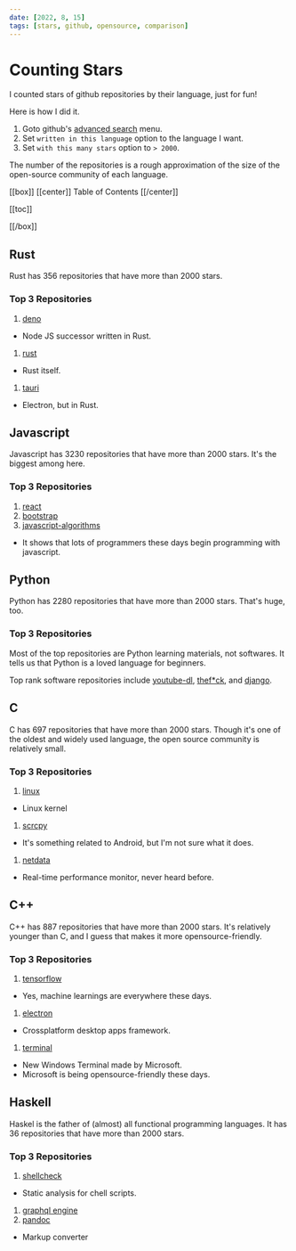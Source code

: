 ```yaml
---
date: [2022, 8, 15]
tags: [stars, github, opensource, comparison]
---
```


# Counting Stars

I counted stars of github repositories by their language, just for fun!

Here is how I did it.

1. Goto github's [advanced search] menu.
1. Set `written in this language` option to the language I want.
1. Set `with this many stars` option to `> 2000`.

The number of the repositories is a rough approximation of the size of the open-source community of each language.

[advanced search]: https://github.com/search/advanced

[[box]]
[[center]]
Table of Contents
[[/center]]

[[toc]]

[[/box]]

## Rust

Rust has 356 repositories that have more than 2000 stars.

### Top 3 Repositories

1. [deno](https://github.com/denoland/deno)
  - Node JS successor written in Rust.
1. [rust](https://github.com/rust-lang/rust)
  - Rust itself.
1. [tauri](https://github.com/tauri-apps/tauri)
  - Electron, but in Rust.

## Javascript

Javascript has 3230 repositories that have more than 2000 stars. It's the biggest among here.

### Top 3 Repositories

1. [react](https://github.com/facebook/react)
1. [bootstrap](https://github.com/twbs/bootstrap)
1. [javascript-algorithms](https://github.com/trekhleb/javascript-algorithms)
  - It shows that lots of programmers these days begin programming with javascript.

## Python

Python has 2280 repositories that have more than 2000 stars. That's huge, too.

### Top 3 Repositories

Most of the top repositories are Python learning materials, not softwares. It tells us that Python is a loved language for beginners.

Top rank software repositories include [youtube-dl], [thef*ck], and [django].

[youtube-dl]: https://github.com/ytdl-org/youtube-dl
[thef*ck]: https://github.com/nvbn/thefuck
[django]: https://github.com/django/django

## C

C has 697 repositories that have more than 2000 stars. Though it's one of the oldest and widely used language, the open source community is relatively small.

### Top 3 Repositories

1. [linux](https://github.com/torvalds/linux)
  - Linux kernel
1. [scrcpy](https://github.com/Genymobile/scrcpy)
  - It's something related to Android, but I'm not sure what it does.
1. [netdata](https://github.com/netdata/netdata)
  - Real-time performance monitor, never heard before.

## C++

C++ has 887 repositories that have more than 2000 stars. It's relatively younger than C, and I guess that makes it more opensource-friendly.

### Top 3 Repositories

1. [tensorflow](https://github.com/tensorflow/tensorflow)
  - Yes, machine learnings are everywhere these days.
1. [electron](https://github.com/electron/electron)
  - Crossplatform desktop apps framework.
1. [terminal](https://github.com/microsoft/terminal)
  - New Windows Terminal made by Microsoft.
  - Microsoft is being opensource-friendly these days.

## Haskell

Haskel is the father of (almost) all functional programming languages. It has 36 repositories that have more than 2000 stars.

### Top 3 Repositories

1. [shellcheck](https://github.com/koalaman/shellcheck)
  - Static analysis for chell scripts.
1. [graphql engine](https://github.com/hasura/graphql-engine)
1. [pandoc](https://github.com/jgm/pandoc)
  - Markup converter